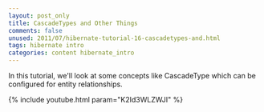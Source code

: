 ```yaml
---           
layout: post_only
title: CascadeTypes and Other Things
comments: false
unused: 2011/07/hibernate-tutorial-16-cascadetypes-and.html
tags: hibernate intro
categories: content hibernate_intro
---
```


In this tutorial, we'll look at some concepts like CascadeType which can be configured for entity relationships.

{% include youtube.html param="K2Id3WLZWJI" %}